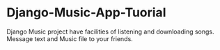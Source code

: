 # Django-Music-App-Tuorial
Django Music project have facilities of listening and downloading songs. Message text and Music file to your friends.
